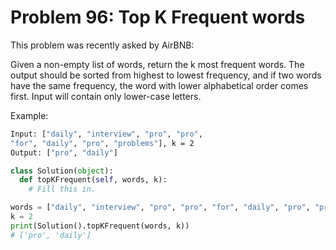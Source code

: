 # Problem 96: Top K Frequent words

This problem was recently asked by AirBNB:

Given a non-empty list of words, return the k most frequent words. The output should be sorted from highest to lowest frequency, and if two words have the same frequency, the word with lower alphabetical order comes first. Input will contain only lower-case letters.

Example:

```bash
Input: ["daily", "interview", "pro", "pro", 
"for", "daily", "pro", "problems"], k = 2
Output: ["pro", "daily"]
```

```python
class Solution(object):
  def topKFrequent(self, words, k):
    # Fill this in.

words = ["daily", "interview", "pro", "pro", "for", "daily", "pro", "problems"]
k = 2
print(Solution().topKFrequent(words, k))
# ['pro', 'daily']
```